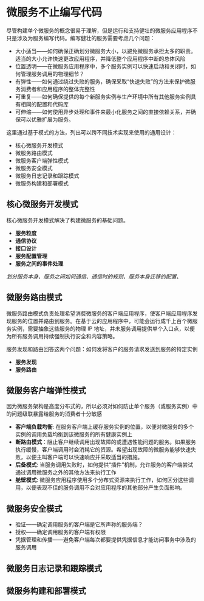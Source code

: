 # 微服务不止编写代码

尽管构建单个微服务的概念很易于理解，但是运行和支持健壮的微服务应用程序不只是涉及为服务编写代码。编写健壮的服务需要考虑几个问题：
- 大小适当——如何确保正确划分微服务大小，以避免微服务承担太多的职责。适当的大小允许快速更改应用程序，并降低整个应用程序中断的总体风险
- 位置透明——在微服务应用程序中，多个服务实例可以快速启动和关闭时，如何管理服务调用的物理细节？
- 有弹性——如何通过绕过失败的服务，确保采取“快速失败”的方法来保护微服务消费者和应用程序的整体完整性
- 可重复——如何确保提供的每个新服务实例与生产环境中所有其他服务实例具有相同的配置和代码库
- 可伸缩——如何使用异步处理和事件来最小化服务之间的直接依赖关系，并确保可以优雅扩展为服务。

这里通过基于模式的方法，列出可以跨不同技术实现来使用的通用设计：
- 核心微服务开发模式
- 微服务路由模式
- 微服务客户端弹性模式
- 微服务安全模式
- 微服务日志记录和跟踪模式
- 微服务构建和部署模式

## 核心微服务开发模式

核心微服务开发模式解决了构建微服务的基础问题。
- **服务粒度**
- **通信协议**
- **接口设计**
- **服务配置管理**
- **服务之间的事件处理**

*划分服务本身、服务之间如何通信、通信时的规则、服务本身迁移的配置、*

## 微服务路由模式

微服务路由模式负责处理希望消费微服务的客户端应用程序，使客户端应用程序发现服务的位置并路由到服务。在基于云的应用程序中，可能会运行成千上百个微服务实例，需要抽象这些服务的物理 IP 地址，并未服务调用提供单个入口点，以便为所有服务调用持续强制执行安全和内容策略。

服务发现和路由回答这两个问题：如何发将客户的服务请求发送到服务的特定实例

- **服务发现**
- **服务路由**

## 微服务客户端弹性模式

因为微服务架构是高度分布式的，所以必须对如何防止单个服务（或服务实例）中的问题级联暴露给服务的消费者十分敏感
- **客户端负载均衡**: 在服务客户端上缓存服务实例的位置，以便对微服务的多个实例的调用负载均衡到该微服务的所有健康实例上
- **断路由模式**：阻止客户继续调用出现故障的或遭遇性能问题的服务。如果服务执行缓慢，客户端调用时会消耗它的资源。希望出现故障的微服务能够快速失败，以便主叫客户端可以快速响应并采取适当的措施。
- **后备模式**: 当服务调用失败时，如何提供“插件”机制，允许服务的客户端尝试通过调用微服务之外的其他方法来执行工作
- **舱壁模式**: 微服务应用程序使用多个分布式资源来执行工作，如何区分这些调用，以便表现不佳的服务调用不会对应用程序的其他部分产生负面影响。

## 微服务安全模式

- 验证——确定调用服务的客户端是它所声称的服务端？
- 授权——确定调用服务的客户端有权限
- 凭据管理和传播——避免客户端每次都要提供凭据信息才能访问事务中涉及的服务调用

## 微服务日志记录和跟踪模式

## 微服务构建和部署模式